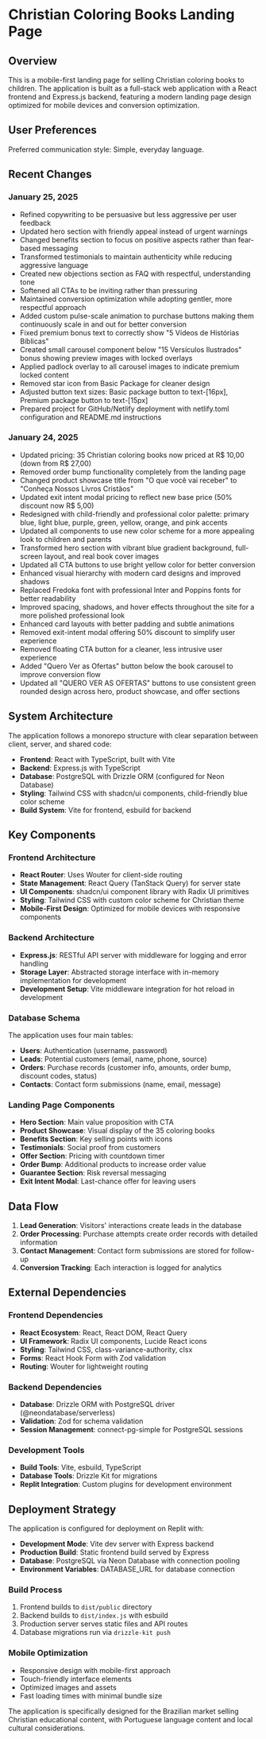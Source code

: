# Christian Coloring Books Landing Page

## Overview

This is a mobile-first landing page for selling Christian coloring books to children. The application is built as a full-stack web application with a React frontend and Express.js backend, featuring a modern landing page design optimized for mobile devices and conversion optimization.

## User Preferences

Preferred communication style: Simple, everyday language.

## Recent Changes

### January 25, 2025
- Refined copywriting to be persuasive but less aggressive per user feedback
- Updated hero section with friendly appeal instead of urgent warnings
- Changed benefits section to focus on positive aspects rather than fear-based messaging
- Transformed testimonials to maintain authenticity while reducing aggressive language
- Created new objections section as FAQ with respectful, understanding tone
- Softened all CTAs to be inviting rather than pressuring
- Maintained conversion optimization while adopting gentler, more respectful approach
- Added custom pulse-scale animation to purchase buttons making them continuously scale in and out for better conversion
- Fixed premium bonus text to correctly show "5 Vídeos de Histórias Bíblicas"
- Created small carousel component below "15 Versículos Ilustrados" bonus showing preview images with locked overlays
- Applied padlock overlay to all carousel images to indicate premium locked content
- Removed star icon from Basic Package for cleaner design
- Adjusted button text sizes: Basic package button to text-[16px], Premium package button to text-[15px]
- Prepared project for GitHub/Netlify deployment with netlify.toml configuration and README.md instructions

### January 24, 2025
- Updated pricing: 35 Christian coloring books now priced at R$ 10,00 (down from R$ 27,00)
- Removed order bump functionality completely from the landing page
- Changed product showcase title from "O que você vai receber" to "Conheça Nossos Livros Cristãos"
- Updated exit intent modal pricing to reflect new base price (50% discount now R$ 5,00)
- Redesigned with child-friendly and professional color palette: primary blue, light blue, purple, green, yellow, orange, and pink accents
- Updated all components to use new color scheme for a more appealing look to children and parents
- Transformed hero section with vibrant blue gradient background, full-screen layout, and real book cover images
- Updated all CTA buttons to use bright yellow color for better conversion
- Enhanced visual hierarchy with modern card designs and improved shadows
- Replaced Fredoka font with professional Inter and Poppins fonts for better readability
- Improved spacing, shadows, and hover effects throughout the site for a more polished professional look
- Enhanced card layouts with better padding and subtle animations
- Removed exit-intent modal offering 50% discount to simplify user experience
- Removed floating CTA button for a cleaner, less intrusive user experience
- Added "Quero Ver as Ofertas" button below the book carousel to improve conversion flow
- Updated all "QUERO VER AS OFERTAS" buttons to use consistent green rounded design across hero, product showcase, and offer sections

## System Architecture

The application follows a monorepo structure with clear separation between client, server, and shared code:

- **Frontend**: React with TypeScript, built with Vite
- **Backend**: Express.js with TypeScript
- **Database**: PostgreSQL with Drizzle ORM (configured for Neon Database)
- **Styling**: Tailwind CSS with shadcn/ui components, child-friendly blue color scheme
- **Build System**: Vite for frontend, esbuild for backend

## Key Components

### Frontend Architecture
- **React Router**: Uses Wouter for client-side routing
- **State Management**: React Query (TanStack Query) for server state
- **UI Components**: shadcn/ui component library with Radix UI primitives
- **Styling**: Tailwind CSS with custom color scheme for Christian theme
- **Mobile-First Design**: Optimized for mobile devices with responsive components

### Backend Architecture
- **Express.js**: RESTful API server with middleware for logging and error handling
- **Storage Layer**: Abstracted storage interface with in-memory implementation for development
- **Development Setup**: Vite middleware integration for hot reload in development

### Database Schema
The application uses four main tables:
- **Users**: Authentication (username, password)
- **Leads**: Potential customers (email, name, phone, source)
- **Orders**: Purchase records (customer info, amounts, order bump, discount codes, status)
- **Contacts**: Contact form submissions (name, email, message)

### Landing Page Components
- **Hero Section**: Main value proposition with CTA
- **Product Showcase**: Visual display of the 35 coloring books
- **Benefits Section**: Key selling points with icons
- **Testimonials**: Social proof from customers
- **Offer Section**: Pricing with countdown timer
- **Order Bump**: Additional products to increase order value
- **Guarantee Section**: Risk reversal messaging
- **Exit Intent Modal**: Last-chance offer for leaving users

## Data Flow

1. **Lead Generation**: Visitors' interactions create leads in the database
2. **Order Processing**: Purchase attempts create order records with detailed information
3. **Contact Management**: Contact form submissions are stored for follow-up
4. **Conversion Tracking**: Each interaction is logged for analytics

## External Dependencies

### Frontend Dependencies
- **React Ecosystem**: React, React DOM, React Query
- **UI Framework**: Radix UI components, Lucide React icons
- **Styling**: Tailwind CSS, class-variance-authority, clsx
- **Forms**: React Hook Form with Zod validation
- **Routing**: Wouter for lightweight routing

### Backend Dependencies
- **Database**: Drizzle ORM with PostgreSQL driver (@neondatabase/serverless)
- **Validation**: Zod for schema validation
- **Session Management**: connect-pg-simple for PostgreSQL sessions

### Development Tools
- **Build Tools**: Vite, esbuild, TypeScript
- **Database Tools**: Drizzle Kit for migrations
- **Replit Integration**: Custom plugins for development environment

## Deployment Strategy

The application is configured for deployment on Replit with:

- **Development Mode**: Vite dev server with Express backend
- **Production Build**: Static frontend build served by Express
- **Database**: PostgreSQL via Neon Database with connection pooling
- **Environment Variables**: DATABASE_URL for database connection

### Build Process
1. Frontend builds to `dist/public` directory
2. Backend builds to `dist/index.js` with esbuild
3. Production server serves static files and API routes
4. Database migrations run via `drizzle-kit push`

### Mobile Optimization
- Responsive design with mobile-first approach
- Touch-friendly interface elements
- Optimized images and assets
- Fast loading times with minimal bundle size

The application is specifically designed for the Brazilian market selling Christian educational content, with Portuguese language content and local cultural considerations.